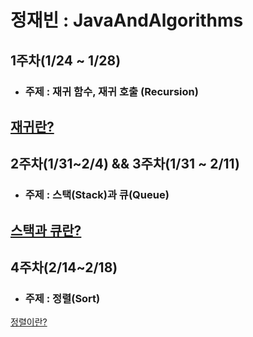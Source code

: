 # 정재빈 : JavaAndAlgorithms

## 1주차(1/24 ~ 1/28)  
- ### 주제 : 재귀 함수, 재귀 호출 (Recursion)
[재귀란?](https://github.com/jaebin1234/JavaAndAlgorithms-1/blob/main/jaebin/com/src/weeks_1/README.md)
---
## 2주차(1/31~2/4) && 3주차(1/31 ~ 2/11) 
- ### 주제 : 스택(Stack)과 큐(Queue)
[스택과 큐란?](https://github.com/jaebin1234/JavaAndAlgorithms-1/blob/main/jaebin/com/src/weeks_2/%ED%81%90_%EC%8A%A4%ED%83%9D.md)
---
## 4주차(2/14~2/18) 
- ### 주제 : 정렬(Sort)
[정렬이란?](https://github.com/Douzone2thTeam6/JavaAndAlgorithms/blob/main/jaebin/com/src/weeks_4/%EC%A0%95%EB%A0%AC.md)



